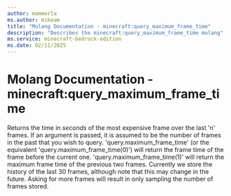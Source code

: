 ```yaml
---
author: mammerla
ms.author: mikeam
title: "Molang Documentation - minecraft:query_maximum_frame_time"
description: "Describes the minecraft:query_maximum_frame_time molang"
ms.service: minecraft-bedrock-edition
ms.date: 02/11/2025 
---
```


# Molang Documentation - minecraft:query_maximum_frame_time

Returns the time in *seconds* of the most expensive frame over the last 'n' frames.  If an argument is passed, it is assumed to be the number of frames in the past that you wish to query.  'query.maximum_frame_time' (or the equivalent 'query.maximum_frame_time(0)') will return the frame time of the frame before the current one.  'query.maximum_frame_time(1)' will return the maximum frame time of the previous two frames.  Currently we store the history of the last 30 frames, although note that this may change in the future.  Asking for more frames will result in only sampling the number of frames stored.
